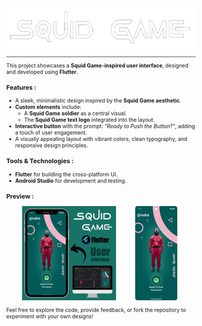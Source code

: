 <img src="assets/images/README image 01.png" height="120">

---

This project showcases a **Squid Game-inspired user interface**, designed and developed using **Flutter**.  

### Features :  
- A sleek, minimalistic design inspired by the **Squid Game aesthetic**.  
- **Custom elements** include:  
  - A **Squid Game soldier** as a central visual.  
  - The **Squid Game text logo** integrated into the layout.  
- **Interactive button** with the prompt: *"Ready to Push the Button?"*, adding a touch of user engagement.  
- A visually appealing layout with vibrant colors, clean typography, and responsive design principles.  

### Tools & Technologies :  
- **Flutter** for building the cross-platform UI.  
- **Android Studio** for development and testing.  

### Preview :  
<pre>     <img src="assets/images/README image 03.png" height="250">      <img src="assets/images/README image 02.png" height="250"></pre>

Feel free to explore the code, provide feedback, or fork the repository to experiment with your own designs!